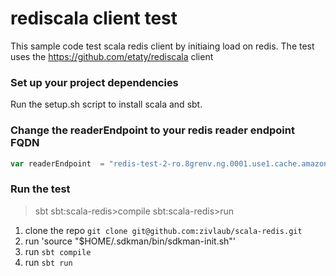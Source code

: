rediscala client test
======================

This sample code test scala redis client by initiaing load on redis.
The test uses the https://github.com/etaty/rediscala client

### Set up your project dependencies

Run the setup.sh script to install scala and sbt.

### Change the readerEndpoint to your redis reader endpoint FQDN
```scala
var readerEndpoint  = "redis-test-2-ro.8grenv.ng.0001.use1.cache.amazonaws.com"
```



### Run the test

>sbt
sbt:scala-redis>compile
sbt:scala-redis>run
1. clone the repo `git clone git@github.com:zivlaub/scala-redis.git`
2. run 'source \"$HOME/.sdkman/bin/sdkman-init.sh\"'
2. run `sbt compile`
3. run `sbt run`


